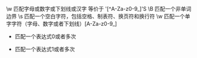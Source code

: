\w 匹配字母或数字或下划线或汉字 等价于 '[^A-Za-z0-9_]'S
\B 匹配一个非单词边界
\s 匹配一个空白字符，包括空格、制表符、换页符和换行符
\w 匹配一个单字字符（字母、数字或者下划线）[A-Za-z0-9_]







* 匹配一个表达式0或者多次
+ 匹配一个表达式1或者多次
